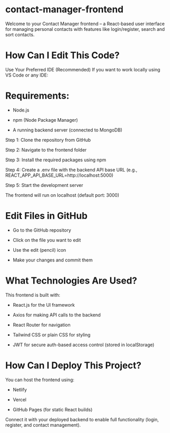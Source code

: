 # contact-manager-frontend
Welcome to your Contact Manager frontend – a React-based user interface for managing personal contacts with features like login/register, search and sort contacts.
# How Can I Edit This Code?
Use Your Preferred IDE (Recommended)
If you want to work locally using VS Code or any IDE:

# Requirements:

- Node.js

- npm (Node Package Manager)

- A running backend server (connected to MongoDB)

Step 1: Clone the repository from GitHub

Step 2: Navigate to the frontend folder

Step 3: Install the required packages using npm

Step 4: Create a .env file with the backend API base URL (e.g., REACT_APP_API_BASE_URL=http://localhost:5000)

Step 5: Start the development server

The frontend will run on localhost (default port: 3000)

# Edit Files in GitHub

- Go to the GitHub repository

- Click on the file you want to edit

- Use the edit (pencil) icon

- Make your changes and commit them

# What Technologies Are Used?
This frontend is built with:

- React.js for the UI framework

- Axios for making API calls to the backend

- React Router for navigation

- Tailwind CSS or plain CSS for styling

- JWT for secure auth-based access control (stored in localStorage)

# How Can I Deploy This Project?
You can host the frontend using:

- Netlify

- Vercel

- GitHub Pages (for static React builds)

Connect it with your deployed backend to enable full functionality (login, register, and contact management).

